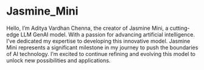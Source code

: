 # Jasmine_Mini

Hello, I’m Aditya Vardhan Chenna, the creator of Jasmine Mini, a cutting-edge LLM GenAI model. With a passion for advancing artificial intelligence.
I’ve dedicated my expertise to developing this innovative model. Jasmine Mini represents a significant milestone in my journey to push the boundaries of AI technology. 
I’m excited to continue refining and evolving this model to unlock new possibilities and applications.
